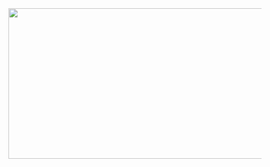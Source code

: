 <a href="https://github.com/devxb/gitanimals">
<img
  src="https://render.gitanimals.org/farms/hiJin97"
  width="600"
  height="300"
/>
</a>
